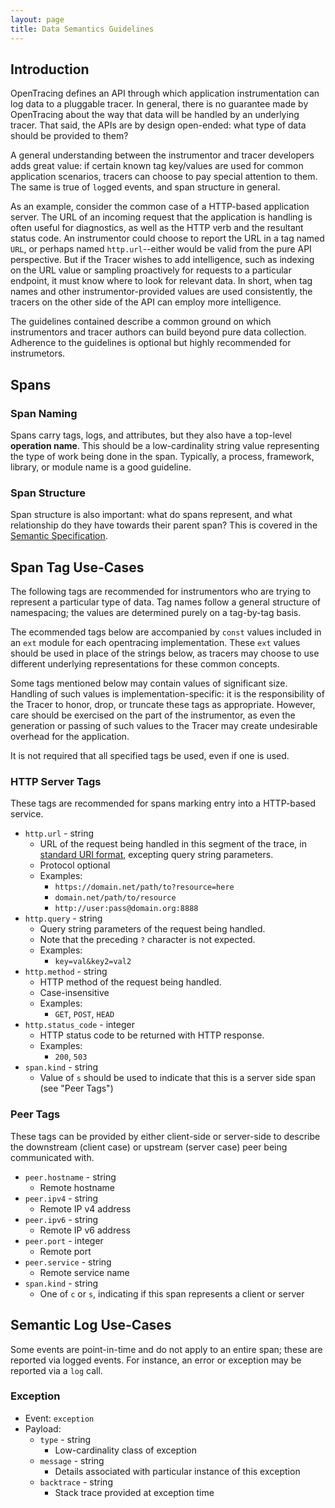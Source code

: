 ```yaml
---
layout: page
title: Data Semantics Guidelines
---
```

<div id="toc"></div>

## Introduction

OpenTracing defines an API through which application instrumentation can log data to a pluggable tracer. In general, there is no guarantee made by OpenTracing about the way that data will be handled by an underlying tracer. That said, the APIs are by design open-ended: what type of data should be provided to them?

A general understanding between the instrumentor and tracer developers adds great value: if certain known tag key/values are used for common application scenarios, tracers can choose to pay special attention to them. The same is true of `log`ged events, and span structure in general.

As an example, consider the common case of a HTTP-based application server. The URL of an incoming request that the application is handling is often useful for diagnostics, as well as the HTTP verb and the resultant status code. An instrumentor could choose to report the URL in a tag named `URL`, or perhaps named `http.url`--either would be valid from the pure API perspective. But if the Tracer wishes to add intelligence, such as indexing on the URL value or sampling proactively for requests to a particular endpoint, it must know where to look for relevant data. In short, when tag names and other instrumentor-provided values are used consistently, the tracers on the other side of the API can employ more intelligence.

The guidelines contained describe a common ground on which instrumentors and tracer authors can build beyond pure data collection. Adherence to the guidelines is optional but highly recommended for instrumetors.



## Spans


### Span Naming

Spans carry tags, logs, and attributes, but they also have a top-level **operation name**. This should be a low-cardinality string value representing the type of work being done in the span. Typically, a process, framework, library, or module name is a good guideline.

### Span Structure

Span structure is also important: what do spans represent, and what relationship do they have towards their parent span?  This is covered in the [Semantic Specification](/spec).


## Span Tag Use-Cases

The following tags are recommended for instrumentors who are trying to represent a particular type of data. Tag names follow a general structure of namespacing; the values are determined purely on a tag-by-tag basis.

The ecommended tags below are accompanied by `const` values included in an `ext` module for each opentracing implementation.  These `ext` values should be used in place of the strings below, as tracers may choose to use different underlying representations for these common concepts.

Some tags mentioned below may contain values of significant size. Handling of such values is implementation-specific: it is the responsibility of the Tracer to honor, drop, or truncate these tags as appropriate. However, care should be exercised on the part of the instrumentor, as even the generation or passing of such values to the Tracer may create undesirable overhead for the application.

It is not required that all specified tags be used, even if one is used.


### HTTP Server Tags

These tags are recommended for spans marking entry into a HTTP-based service.

* `http.url` - string
    - URL of the request being handled in this segment of the trace, in [standard URI format](https://en.wikipedia.org/wiki/Uniform_Resource_Identifier), excepting query string parameters.
    - Protocol optional
    - Examples:
        - `https://domain.net/path/to?resource=here`
        - `domain.net/path/to/resource`
        - `http://user:pass@domain.org:8888`
* `http.query` - string
    - Query string parameters of the request being handled.
    - Note that the preceding `?` character is not expected.
    - Examples:
        - `key=val&key2=val2`
* `http.method` - string
    - HTTP method of the request being handled.
    - Case-insensitive
    - Examples:
        - `GET`, `POST`, `HEAD`
* `http.status_code` - integer
    - HTTP status code to be returned with HTTP response.
    - Examples:
        - `200`, `503`
* `span.kind` - string
    - Value of `s` should be used to indicate that this is a server side span (see "Peer Tags")


### Peer Tags

These tags can be provided by either client-side or server-side to describe the downstream (client case) or upstream (server case) peer being communicated with.

* `peer.hostname` - string
    - Remote hostname
* `peer.ipv4` - string
    - Remote IP v4 address
* `peer.ipv6` - string
    - Remote IP v6 address
* `peer.port` - integer
    - Remote port
* `peer.service` - string
    - Remote service name
* `span.kind` - string
    - One of `c` or `s`, indicating if this span represents a client or server



## Semantic Log Use-Cases

Some events are point-in-time and do not apply to an entire span; these are reported via logged events.  For instance, an error or exception may be reported via a `log` call.


### Exception

* Event: `exception`
* Payload:
    - `type` - string
        - Low-cardinality class of exception
    - `message` - string
        - Details associated with particular instance of this exception
    - `backtrace` - string
        - Stack trace provided at exception time
